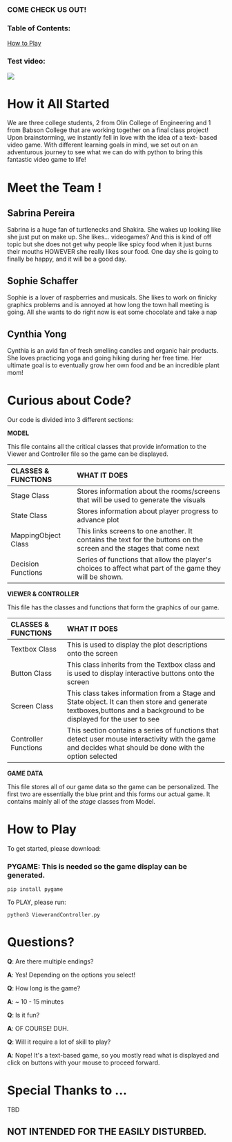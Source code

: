 
### COME CHECK US OUT!


### Table of Contents:

[How to Play](#How-to-Play)


### Test video:
![](https://github.com/sd18fall/ThePerfectDate/master/bedroom.png)

# How it All Started

We are three college students, 2 from Olin College of Engineering and 1 from Babson College that are working together on a final class project! Upon brainstorming, we instantly fell in love with the idea of a text- based video game. With different learning goals in mind, we set out on an adventurous journey to see what we can do with python to bring this fantastic video game to life!



# Meet the Team !

## Sabrina Pereira

Sabrina is a huge fan of turtlenecks and Shakira. She wakes up looking like she just put on make up. She likes... videogames? And this is kind of off topic but she does not get why people like spicy food when it just burns their mouths HOWEVER she really likes sour food. One day she is going to finally be happy, and it will be a good day.

## Sophie Schaffer

Sophie is a lover of raspberries and musicals. She likes to work on finicky graphics problems and is annoyed at how long the town hall meeting is going. All she wants to do right now is eat some chocolate and take a nap

## Cynthia Yong

Cynthia is an avid fan of fresh smelling candles and organic hair products. She loves practicing yoga and going hiking during her free time. Her ultimate goal is to eventually grow her own food and be an incredible plant mom!



# Curious about Code?

Our code is divided into 3 different sections:

**MODEL**

This file contains all the critical classes that provide information to the Viewer and Controller file so the game can be displayed.

| CLASSES & FUNCTIONS 	| WHAT IT DOES                                                                                                        	|
|:---------------------	|:---------------------------------------------------------------------------------------------------------------------	|
| Stage Class         	| Stores information about the rooms/screens that will be used to generate the visuals                                	|
| State Class         	| Stores information about player progress to advance plot                                                            	|
| MappingObject Class 	| This links screens to one another. It contains the text for the buttons on the screen and the stages that come next 	|
| Decision Functions  	| Series of functions that allow the player's choices to affect what part of the game they will be shown.             	|


**VIEWER & CONTROLLER**

This file has the classes and functions that form the graphics of our game.

| CLASSES & FUNCTIONS  	| WHAT IT DOES                                                                                                                                                      	|
|:----------------------|:-------------------------------------------------------------------------------------------------------------------------------------------------------------------	|
| Textbox Class        	| This is used to display the plot descriptions onto the screen                                                                                                     	|
| Button Class         	| This class inherits from the Textbox class and is used to display interactive buttons onto the screen                                                             	|
| Screen Class         	| This class takes information from a Stage and State object. It can then store and generate textboxes,buttons and a background to be displayed for the user to see 	|
| Controller Functions 	| This section contains a series of functions that detect user mouse interactivity with the game and decides what should be done with the option selected           	|



**GAME DATA**

This file stores all of our game data so the game can be personalized. The first two are essentially the blue print and this forms our actual game. It contains mainly all of the *stage* classes from Model.



# How to Play

To get started, please download:  

### PYGAME: This is needed so the game display can be generated.

```
pip install pygame
```

To PLAY, please run:

```
python3 ViewerandController.py
```



# Questions?

**Q**: Are there multiple endings?

**A**: Yes! Depending on the options you select!



**Q**: How long is the game?

**A**: ~ 10 - 15 minutes


**Q**: Is it fun?

**A**: OF COURSE! DUH.


**Q**: Will it require a lot of skill to play?

**A**: Nope! It's a text-based game, so you mostly read what is displayed and click on buttons with your mouse to proceed forward.


# Special Thanks to ...

TBD

## NOT INTENDED FOR THE EASILY DISTURBED.
